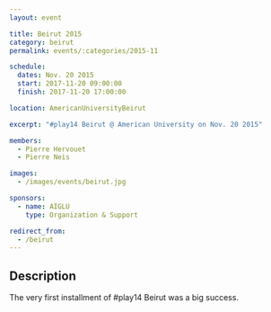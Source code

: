 ```yaml
---
layout: event

title: Beirut 2015
category: beirut
permalink: events/:categories/2015-11

schedule:
  dates: Nov. 20 2015
  start: 2017-11-20 09:00:00
  finish: 2017-11-20 17:00:00

location: AmericanUniversityBeirut

excerpt: "#play14 Beirut @ American University on Nov. 20 2015"

members:
  - Pierre Hervouet
  - Pierre Neis

images:
  - /images/events/beirut.jpg

sponsors:
  - name: AIGLU
    type: Organization & Support

redirect_from:
  - /beirut
---
```


## Description

The very first installment of #play14 Beirut was a big success.
